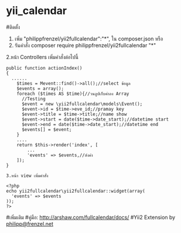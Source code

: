 # yii_calendar
#ติดตั้ง
1. เพิ่ม "philippfrenzel/yii2fullcalendar":"*", ใน composer.json
หรือ
1. รันคำสั่ง composer require philippfrenzel/yii2fullcalendar "*"

2.หน้า Controllers เพิ่มคำสั่งต่อไปนี้

    public function actionIndex()
    {
      ......
		$times = Mevent::find()->all();//select ข้อมูล
        $events = array();
        foreach ($times AS $time){//วนลูปเก็บค่าลง Array
          //Testing
          $event = new \yii2fullcalendar\models\Event();
          $event->id = $time->eve_id;//pramay key
          $event->title = $time->title;//name show
          $event->start = date($time->date_start);//datetime start
          $event->end = date($time->date_start);//datetime end
          $events[] = $event;
        }
        ....
        return $this->render('index', [
            ...
            'events' => $events,//ส่งค่า
        ]);
    }
    
    3.หน้า view เพิ่มคำสั่ง
    
    <?php
    echo yii2fullcalendar\yii2fullcalendar::widget(array(
      'events' => $events
    ));
    ?>

#เพิ่มเติม
#คู่มือ: http://arshaw.com/fullcalendar/docs/ 
#Yii2 Extension by philipp@frenzel.net

